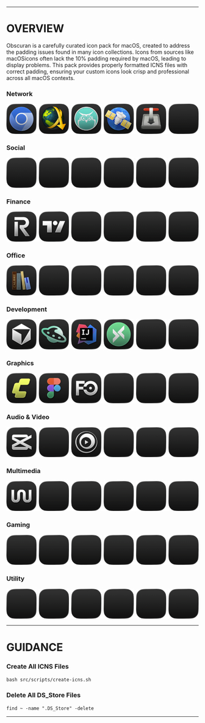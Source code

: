 <hr>

# OVERVIEW

Obscuran is a carefully curated icon pack for macOS, created to address the padding issues found in many icon collections. Icons from sources like macOSicons often lack the 10% padding required by macOS, leading to display problems. This pack provides properly formatted ICNS files with correct padding, ensuring your custom icons look crisp and professional across all macOS contexts.

### Network

<img src="src/icons/chromium/chromium.png" width="15.625%"/><img src=".assets/1x1.png" width="1.25%"/><img src="src/icons/jdownloader/jdownloader.png" width="15.625%"/><img src=".assets/1x1.png" width="1.25%"/><img src="src/icons/joal-desktop/joal-desktop.png" width="15.625%"/><img src=".assets/1x1.png" width="1.25%"/><img src="src/icons/netnewswire/netnewswire.png" width="15.625%"/><img src=".assets/1x1.png" width="1.25%"/><img src="src/icons/transmission/transmission.png" width="15.625%"/><img src=".assets/1x1.png" width="1.25%"/><img src=".assets/icon.png" width="15.625%"/>

### Social

<img src=".assets/icon.png" width="15.625%"/><img src=".assets/1x1.png" width="1.25%"/><img src=".assets/icon.png" width="15.625%"/><img src=".assets/1x1.png" width="1.25%"/><img src=".assets/icon.png" width="15.625%"/><img src=".assets/1x1.png" width="1.25%"/><img src=".assets/icon.png" width="15.625%"/><img src=".assets/1x1.png" width="1.25%"/><img src=".assets/icon.png" width="15.625%"/><img src=".assets/1x1.png" width="1.25%"/><img src=".assets/icon.png" width="15.625%"/>

### Finance

<img src="src/icons/revolut/revolut.png" width="15.625%"/><img src=".assets/1x1.png" width="1.25%"/><img src="src/icons/tradingview/tradingview.png" width="15.625%"/><img src=".assets/1x1.png" width="1.25%"/><img src=".assets/icon.png" width="15.625%"/><img src=".assets/1x1.png" width="1.25%"/><img src=".assets/icon.png" width="15.625%"/><img src=".assets/1x1.png" width="1.25%"/><img src=".assets/icon.png" width="15.625%"/><img src=".assets/1x1.png" width="1.25%"/><img src=".assets/icon.png" width="15.625%"/>

### Office

<img src="src/icons/calibre/calibre.png" width="15.625%"/><img src=".assets/1x1.png" width="1.25%"/><img src=".assets/icon.png" width="15.625%"/><img src=".assets/1x1.png" width="1.25%"/><img src=".assets/icon.png" width="15.625%"/><img src=".assets/1x1.png" width="1.25%"/><img src=".assets/icon.png" width="15.625%"/><img src=".assets/1x1.png" width="1.25%"/><img src=".assets/icon.png" width="15.625%"/><img src=".assets/1x1.png" width="1.25%"/><img src=".assets/icon.png" width="15.625%"/>

### Development

<img src="src/icons/cursor/cursor.png" width="15.625%"/><img src=".assets/1x1.png" width="1.25%"/><img src="src/icons/hoppscotch/hoppscotch.png" width="15.625%"/><img src=".assets/1x1.png" width="1.25%"/><img src="src/icons/intellij-idea/intellij-idea.png" width="15.625%"/><img src=".assets/1x1.png" width="1.25%"/><img src="src/icons/mqttx/mqttx.png" width="15.625%"/><img src=".assets/1x1.png" width="1.25%"/><img src=".assets/icon.png" width="15.625%"/><img src=".assets/1x1.png" width="1.25%"/><img src=".assets/icon.png" width="15.625%"/>

### Graphics

<img src="src/icons/comfyui/comfyui.png" width="15.625%"/><img src=".assets/1x1.png" width="1.25%"/><img src="src/icons/figma/figma.png" width="15.625%"/><img src=".assets/1x1.png" width="1.25%"/><img src="src/icons/frame0/frame0.png" width="15.625%"/><img src=".assets/1x1.png" width="1.25%"/><img src=".assets/icon.png" width="15.625%"/><img src=".assets/1x1.png" width="1.25%"/><img src=".assets/icon.png" width="15.625%"/><img src=".assets/1x1.png" width="1.25%"/><img src=".assets/icon.png" width="15.625%"/>

### Audio & Video

<img src="src/icons/capcut/capcut.png" width="15.625%"/><img src=".assets/1x1.png" width="1.25%"/><img src=".assets/icon.png" width="15.625%"/><img src=".assets/1x1.png" width="1.25%"/><img src="src/icons/mpv/mpv.png" width="15.625%"/><img src=".assets/1x1.png" width="1.25%"/><img src=".assets/icon.png" width="15.625%"/><img src=".assets/1x1.png" width="1.25%"/><img src=".assets/icon.png" width="15.625%"/><img src=".assets/1x1.png" width="1.25%"/><img src=".assets/icon.png" width="15.625%"/>

### Multimedia

<img src="src/icons/wora/wora.png" width="15.625%"/><img src=".assets/1x1.png" width="1.25%"/><img src=".assets/icon.png" width="15.625%"/><img src=".assets/1x1.png" width="1.25%"/><img src=".assets/icon.png" width="15.625%"/><img src=".assets/1x1.png" width="1.25%"/><img src=".assets/icon.png" width="15.625%"/><img src=".assets/1x1.png" width="1.25%"/><img src=".assets/icon.png" width="15.625%"/><img src=".assets/1x1.png" width="1.25%"/><img src=".assets/icon.png" width="15.625%"/>

### Gaming

<img src=".assets/icon.png" width="15.625%"/><img src=".assets/1x1.png" width="1.25%"/><img src=".assets/icon.png" width="15.625%"/><img src=".assets/1x1.png" width="1.25%"/><img src=".assets/icon.png" width="15.625%"/><img src=".assets/1x1.png" width="1.25%"/><img src=".assets/icon.png" width="15.625%"/><img src=".assets/1x1.png" width="1.25%"/><img src=".assets/icon.png" width="15.625%"/><img src=".assets/1x1.png" width="1.25%"/><img src=".assets/icon.png" width="15.625%"/>

### Utility

<img src=".assets/icon.png" width="15.625%"/><img src=".assets/1x1.png" width="1.25%"/><img src=".assets/icon.png" width="15.625%"/><img src=".assets/1x1.png" width="1.25%"/><img src=".assets/icon.png" width="15.625%"/><img src=".assets/1x1.png" width="1.25%"/><img src=".assets/icon.png" width="15.625%"/><img src=".assets/1x1.png" width="1.25%"/><img src=".assets/icon.png" width="15.625%"/><img src=".assets/1x1.png" width="1.25%"/><img src=".assets/icon.png" width="15.625%"/>

<hr>

# GUIDANCE

### Create All ICNS Files

```shell
bash src/scripts/create-icns.sh
```

### Delete All DS_Store Files

```shell
find ~ -name ".DS_Store" -delete
```

<hr>
